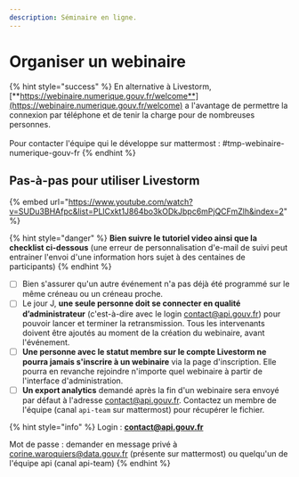 ```yaml
---
description: Séminaire en ligne.
---
```


# Organiser un webinaire

{% hint style="success" %}
En alternative à Livestorm, [**https://webinaire.numerique.gouv.fr/welcome**](https://webinaire.numerique.gouv.fr/welcome) a l'avantage de permettre la connexion par téléphone et de tenir la charge pour de nombreuses personnes.\
\
Pour contacter l'équipe qui le développe sur mattermost : #tmp-webinaire-numerique-gouv-fr
{% endhint %}

## **Pas-à-pas pour utiliser Livestorm**

{% embed url="https://www.youtube.com/watch?v=SUDu3BHAfpc&list=PLlCxkt1J864bo3kODkJbpc6mPjQCFmZlh&index=2" %}

{% hint style="danger" %}
**Bien suivre le tutoriel video ainsi que la checklist ci-dessous** (une erreur de personnalisation d'e-mail de suivi peut entrainer l'envoi d'une information hors sujet à des centaines de participants)
{% endhint %}

* [ ] Bien s'assurer qu'un autre événement n'a pas déjà été programmé sur le même créneau ou un créneau proche.
* [ ] Le jour J, **une seule personne doit se connecter en qualité d’administrateur** (c'est-à-dire avec le login contact@api.gouv.fr) pour pouvoir lancer et terminer la retransmission. Tous les intervenants doivent être ajoutés au moment de la création du webinaire, avant l'événement.
* [ ] **Une personne avec le statut membre sur le compte Livestorm ne pourra jamais s'inscrire à un webinaire** via la page d'inscription. Elle pourra en revanche rejoindre n'importe quel webinaire à partir de l'interface d'administration.
* [ ] **Un export analytics** demandé après la fin d'un webinaire sera envoyé par défaut à l'adresse contact@api.gouv.fr. Contactez un membre de l'équipe (canal `api-team` sur mattermost) pour récupérer le fichier.

{% hint style="info" %}
Login : **contact@api.gouv.fr**

Mot de passe : demander en message privé à [corine.waroquiers@data.gouv.fr](mailto:corine.waroquiers@data.gouv.fr) (présente sur mattermost) ou quelqu'un de l'équipe api (canal api-team)
{% endhint %}

